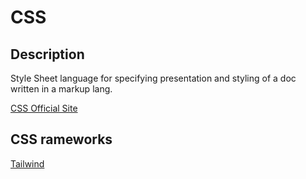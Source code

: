 # CSS

## Description

Style Sheet language for specifying presentation and styling of a doc written in a markup lang.

[CSS Official Site](https://www.w3.org/Style/CSS/Overview.en.html)

## CSS rameworks

[Tailwind](https://tailwindcss.com)
